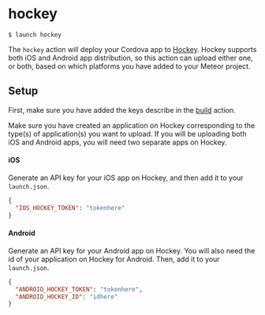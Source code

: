 # hockey

```shell
$ launch hockey
```

The `hockey` action will deploy your Cordova app to [Hockey](https://www.hockeyapp.net/features/). Hockey supports both iOS and Android app distribution, so this action can upload either one, or both, based on which platforms you have added to your Meteor project.

## Setup

First, make sure you have added the keys describe in the [build](/actions/build/README.md) action.

Make sure you have created an application on Hockey corresponding to the type(s) of application(s) you want to upload. If you will be uploading both iOS and Android apps, you will need two separate apps on Hockey.

#### iOS

Generate an API key for your iOS app on Hockey, and then add it to your `launch.json`.

```json
{
  "IOS_HOCKEY_TOKEN": "tokenhere"
}
```

#### Android

Generate an API key for your Android app on Hockey. You will also need the id of your application on Hockey for Android. Then, add it to your `launch.json`.

```json
{
  "ANDROID_HOCKEY_TOKEN": "tokenhere",
  "ANDROID_HOCKEY_ID": "idhere"
}
```
